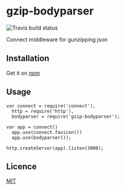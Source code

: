 # gzip-bodyparser

![Travis build status](https://api.travis-ci.org/B2MSolutions/gzip-bodyparser.png)

Connect middleware for gunzipping json

Installation
------------

Get it on [npm][1]

Usage
-----

```
var connect = require('connect'),
  http = require('http'),
  bodyparser = require('gzip-bodyparser');

var app = connect()
  app.use(connect.favicon())
  app.use(bodyparser());

http.createServer(app).listen(3000);
```

Licence
-------

[MIT][2]

[1]: https://npmjs.org/package/gzip-bodyparser
[2]: https://github.com/B2MSolutions/gzip-bodyparser/blob/master/LICENSE
